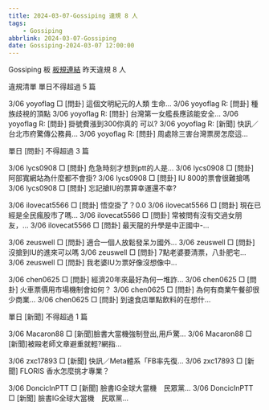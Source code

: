 ```yaml
---
title: 2024-03-07-Gossiping 違規 8 人
tags:
    - Gossiping
abbrlink: 2024-03-07-Gossiping
date: Gossiping-2024-03-07 12:00:00
---
```

Gossiping 板 [板規連結](https://www.ptt.cc/bbs/Gossiping/M.1637425085.A.07D.html)
昨天違規 8 人
<!-- more -->

違規清單
單日不得超過 5 篇

3/06 yoyoflag □ [問卦] 這個文明紀元的人類 生命…
3/06 yoyoflag R: [問卦] 種族歧視的頂點
3/06 yoyoflag R: [問卦] 台灣第一女艦長應該能安全…
3/06 yoyoflag R: [問卦] 掛號費漲到300你真的 可以?
3/06 yoyoflag R: [新聞] 快訊／台北市府驚傳公務員…
3/06 yoyoflag R: [問卦] 周處除三害台灣票房怎麼這…

單日 [問卦] 不得超過 3 篇

3/06 lycs0908 □ [問卦] 危急時刻才想到ptt的人是…
3/06 lycs0908 □ [問卦] 阿部寬網站為什麼都不會掛?
3/06 lycs0908 □ [問卦] IU 800的票會很難搶嗎
3/06 lycs0908 □ [問卦] 忘記搶IU的票算幸運還不幸?

3/06 ilovecat5566 □ [問卦] 悟空掛了？0.0
3/06 ilovecat5566 □ [問卦] 現在已經是全民瘋股市了嗎…
3/06 ilovecat5566 □ [問卦] 常被問有沒有交過女朋友，…
3/06 ilovecat5566 □ [問卦] 最天龍的升學是中正國中-…

3/06 zeuswell □ [問卦] 適合一個人放鬆發呆ㄉ國外…
3/06 zeuswell □ [問卦] 沒搶到IU的進來可以嗎
3/06 zeuswell □ [問卦] 7點老婆要清票，八卦肥宅…
3/06 zeuswell □ [問卦] 我老婆IUㄉ票好像沒想像中…

3/06 chen0625 □ [問卦] 經濟20年來最好為何一堆詐…
3/06 chen0625 □ [問卦] 火車票價用市場機制會如何？
3/06 chen0625 □ [問卦] 為何有商業午餐卻很少商業…
3/06 chen0625 □ [問卦] 到速食店單點飲料的在想什…

單日 [新聞] 不得超過 1 篇

3/06 Macaron88 □ [新聞]臉書大當機強制登出,用戶驚…
3/06 Macaron88 □ [新聞]被毆老師文章避重就輕?網指…

3/06 zxc17893 □ [新聞] 快訊／Meta體系「FB率先復…
3/06 zxc17893 □ [新聞] FLORIS 香水怎麼挑才專業？

3/06 DoncicInPTT □ [新聞] 臉書IG全球大當機　民眾黨…
3/06 DoncicInPTT □ [新聞] 臉書IG全球大當機　民眾黨…